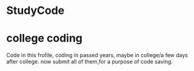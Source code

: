 # StudyCode
# college coding

Code in this frofile, coding in passed years, maybe in college/a few days after college.
now submit all of them,for a purpose of code saving.
